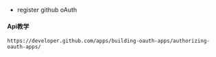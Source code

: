 * register github oAuth
#### Api教学

``` git
https://developer.github.com/apps/building-oauth-apps/authorizing-oauth-apps/
```